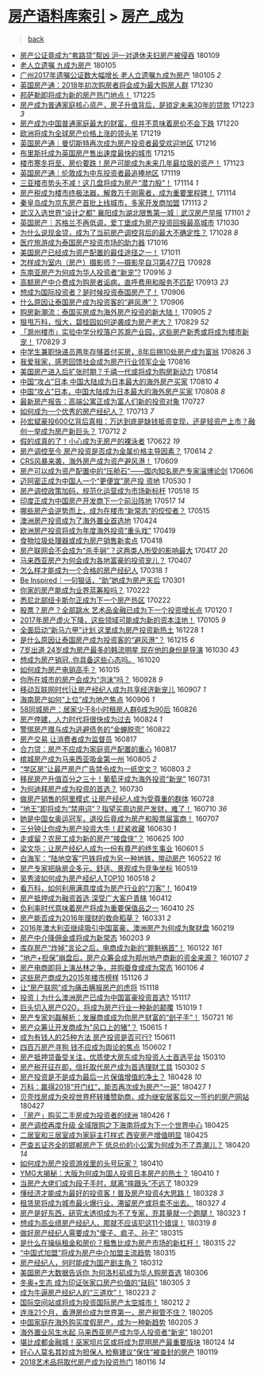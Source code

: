 [房产语料库索引](../../README.md)  > [房产_成为](房产_成为.md)
====
> [back](../README.md)

- [房产公证竟成为“套路贷”帮凶 沪一对退休夫妇房产被侵吞](http://jkwz.applinzi.com/ittc/7056597134361494538.html#%E6%88%BF%E4%BA%A7%E5%85%AC%E8%AF%81%E7%AB%9F%E6%88%90%E4%B8%BA%E2%80%9C%E5%A5%97%E8%B7%AF%E8%B4%B7%E2%80%9D%E5%B8%AE%E5%87%B6+%E6%B2%AA%E4%B8%80%E5%AF%B9%E9%80%80%E4%BC%91%E5%A4%AB%E5%A6%87%E6%88%BF%E4%BA%A7%E8%A2%AB%E4%BE%B5%E5%90%9E) 180109  
- [老人立遗嘱 九成为房产](http://jkwz.applinzi.com/ittc/7055146934577136650.html#%E8%80%81%E4%BA%BA%E7%AB%8B%E9%81%97%E5%98%B1+%E4%B9%9D%E6%88%90%E4%B8%BA%E6%88%BF%E4%BA%A7) 180105  
- [广州2017年遗嘱公证数大幅增长 老人立遗嘱九成为房产](http://jkwz.applinzi.com/ittc/7054982361979028490.html#%E5%B9%BF%E5%B7%9E2017%E5%B9%B4%E9%81%97%E5%98%B1%E5%85%AC%E8%AF%81%E6%95%B0%E5%A4%A7%E5%B9%85%E5%A2%9E%E9%95%BF+%E8%80%81%E4%BA%BA%E7%AB%8B%E9%81%97%E5%98%B1%E4%B9%9D%E6%88%90%E4%B8%BA%E6%88%BF%E4%BA%A7) 180105 *2* 
- [英国房产通：2018年初次购房者将会成为最大购房人群](http://jkwz.applinzi.com/ittc/7052915213311935504.html#%E8%8B%B1%E5%9B%BD%E6%88%BF%E4%BA%A7%E9%80%9A%EF%BC%9A2018%E5%B9%B4%E5%88%9D%E6%AC%A1%E8%B4%AD%E6%88%BF%E8%80%85%E5%B0%86%E4%BC%9A%E6%88%90%E4%B8%BA%E6%9C%80%E5%A4%A7%E8%B4%AD%E6%88%BF%E4%BA%BA%E7%BE%A4) 171230  
- [邦萨勒即将成为新的房产热门地点！](http://jkwz.applinzi.com/ittc/7050960914390451216.html#%E9%82%A6%E8%90%A8%E5%8B%92%E5%8D%B3%E5%B0%86%E6%88%90%E4%B8%BA%E6%96%B0%E7%9A%84%E6%88%BF%E4%BA%A7%E7%83%AD%E9%97%A8%E5%9C%B0%E7%82%B9%EF%BC%81) 171225  
- [房产成为普通家庭核心资产，房子升值背后，是锁定未来30年的贷款](http://jkwz.applinzi.com/ittc/7050239106863334416.html#%E6%88%BF%E4%BA%A7%E6%88%90%E4%B8%BA%E6%99%AE%E9%80%9A%E5%AE%B6%E5%BA%AD%E6%A0%B8%E5%BF%83%E8%B5%84%E4%BA%A7%EF%BC%8C%E6%88%BF%E5%AD%90%E5%8D%87%E5%80%BC%E8%83%8C%E5%90%8E%EF%BC%8C%E6%98%AF%E9%94%81%E5%AE%9A%E6%9C%AA%E6%9D%A530%E5%B9%B4%E7%9A%84%E8%B4%B7%E6%AC%BE) 171223 *3* 
- [房产成为中国普通家庭最大的财富，但并不意味着房价不会下跌](http://jkwz.applinzi.com/ittc/7049104278247965712.html#%E6%88%BF%E4%BA%A7%E6%88%90%E4%B8%BA%E4%B8%AD%E5%9B%BD%E6%99%AE%E9%80%9A%E5%AE%B6%E5%BA%AD%E6%9C%80%E5%A4%A7%E7%9A%84%E8%B4%A2%E5%AF%8C%EF%BC%8C%E4%BD%86%E5%B9%B6%E4%B8%8D%E6%84%8F%E5%91%B3%E7%9D%80%E6%88%BF%E4%BB%B7%E4%B8%8D%E4%BC%9A%E4%B8%8B%E8%B7%8C) 171220  
- [欧洲将成为全球房产价格上涨的领头羊](http://jkwz.applinzi.com/ittc/7048878936585405456.html#%E6%AC%A7%E6%B4%B2%E5%B0%86%E6%88%90%E4%B8%BA%E5%85%A8%E7%90%83%E6%88%BF%E4%BA%A7%E4%BB%B7%E6%A0%BC%E4%B8%8A%E6%B6%A8%E7%9A%84%E9%A2%86%E5%A4%B4%E7%BE%8A) 171219  
- [英国房产通｜曼切斯特再次成为房产投资者最受欢迎地区](http://jkwz.applinzi.com/ittc/7047773762739504144.html#%E8%8B%B1%E5%9B%BD%E6%88%BF%E4%BA%A7%E9%80%9A%EF%BD%9C%E6%9B%BC%E5%88%87%E6%96%AF%E7%89%B9%E5%86%8D%E6%AC%A1%E6%88%90%E4%B8%BA%E6%88%BF%E4%BA%A7%E6%8A%95%E8%B5%84%E8%80%85%E6%9C%80%E5%8F%97%E6%AC%A2%E8%BF%8E%E5%9C%B0%E5%8C%BA) 171216  
- [布里斯托成为英国房产售出速度最快的城市](http://jkwz.applinzi.com/ittc/7047304010116105232.html#%E5%B8%83%E9%87%8C%E6%96%AF%E6%89%98%E6%88%90%E4%B8%BA%E8%8B%B1%E5%9B%BD%E6%88%BF%E4%BA%A7%E5%94%AE%E5%87%BA%E9%80%9F%E5%BA%A6%E6%9C%80%E5%BF%AB%E7%9A%84%E5%9F%8E%E5%B8%82) 171215  
- [楼市寒冬将至，房价要跌！房产可能成为未来几年最垃圾的资产！](http://jkwz.applinzi.com/ittc/7039084438221227024.html#%E6%A5%BC%E5%B8%82%E5%AF%92%E5%86%AC%E5%B0%86%E8%87%B3%EF%BC%8C%E6%88%BF%E4%BB%B7%E8%A6%81%E8%B7%8C%EF%BC%81%E6%88%BF%E4%BA%A7%E5%8F%AF%E8%83%BD%E6%88%90%E4%B8%BA%E6%9C%AA%E6%9D%A5%E5%87%A0%E5%B9%B4%E6%9C%80%E5%9E%83%E5%9C%BE%E7%9A%84%E8%B5%84%E4%BA%A7%EF%BC%81) 171123  
- [英国房产通｜伦敦成为中东投资者最追捧地区](http://jkwz.applinzi.com/ittc/7037613464984503313.html#%E8%8B%B1%E5%9B%BD%E6%88%BF%E4%BA%A7%E9%80%9A%EF%BD%9C%E4%BC%A6%E6%95%A6%E6%88%90%E4%B8%BA%E4%B8%AD%E4%B8%9C%E6%8A%95%E8%B5%84%E8%80%85%E6%9C%80%E8%BF%BD%E6%8D%A7%E5%9C%B0%E5%8C%BA) 171119  
- [三亚楼市势头不减！这几盘将成为房产“潜力股”！](http://jkwz.applinzi.com/ittc/7035760484811277328.html#%E4%B8%89%E4%BA%9A%E6%A5%BC%E5%B8%82%E5%8A%BF%E5%A4%B4%E4%B8%8D%E5%87%8F%EF%BC%81%E8%BF%99%E5%87%A0%E7%9B%98%E5%B0%86%E6%88%90%E4%B8%BA%E6%88%BF%E4%BA%A7%E2%80%9C%E6%BD%9C%E5%8A%9B%E8%82%A1%E2%80%9D%EF%BC%81) 171114 *1* 
- [房产税成为楼市终极法器，解救万千刚需者，成为重要里程碑！](http://jkwz.applinzi.com/ittc/7035753680601613328.html#%E6%88%BF%E4%BA%A7%E7%A8%8E%E6%88%90%E4%B8%BA%E6%A5%BC%E5%B8%82%E7%BB%88%E6%9E%81%E6%B3%95%E5%99%A8%EF%BC%8C%E8%A7%A3%E6%95%91%E4%B8%87%E5%8D%83%E5%88%9A%E9%9C%80%E8%80%85%EF%BC%8C%E6%88%90%E4%B8%BA%E9%87%8D%E8%A6%81%E9%87%8C%E7%A8%8B%E7%A2%91%EF%BC%81) 171114  
- [秦皇岛成为京东房产首批上线城市，多家开发商加盟](http://jkwz.applinzi.com/ittc/7035433666455536656.html#%E7%A7%A6%E7%9A%87%E5%B2%9B%E6%88%90%E4%B8%BA%E4%BA%AC%E4%B8%9C%E6%88%BF%E4%BA%A7%E9%A6%96%E6%89%B9%E4%B8%8A%E7%BA%BF%E5%9F%8E%E5%B8%82%EF%BC%8C%E5%A4%9A%E5%AE%B6%E5%BC%80%E5%8F%91%E5%95%86%E5%8A%A0%E7%9B%9F) 171113 *2* 
- [武汉入选世界“设计之都” 襄阳成为湖北限售第一城｜武汉房产早报](http://jkwz.applinzi.com/ittc/7030898207704482832.html#%E6%AD%A6%E6%B1%89%E5%85%A5%E9%80%89%E4%B8%96%E7%95%8C%E2%80%9C%E8%AE%BE%E8%AE%A1%E4%B9%8B%E9%83%BD%E2%80%9D+%E8%A5%84%E9%98%B3%E6%88%90%E4%B8%BA%E6%B9%96%E5%8C%97%E9%99%90%E5%94%AE%E7%AC%AC%E4%B8%80%E5%9F%8E%EF%BD%9C%E6%AD%A6%E6%B1%89%E6%88%BF%E4%BA%A7%E6%97%A9%E6%8A%A5) 171101 *2* 
- [英国房产｜苏格兰不再低调，爱丁堡成为房产投资回报最高城市](http://jkwz.applinzi.com/ittc/7030254739214828561.html#%E8%8B%B1%E5%9B%BD%E6%88%BF%E4%BA%A7%EF%BD%9C%E8%8B%8F%E6%A0%BC%E5%85%B0%E4%B8%8D%E5%86%8D%E4%BD%8E%E8%B0%83%EF%BC%8C%E7%88%B1%E4%B8%81%E5%A0%A1%E6%88%90%E4%B8%BA%E6%88%BF%E4%BA%A7%E6%8A%95%E8%B5%84%E5%9B%9E%E6%8A%A5%E6%9C%80%E9%AB%98%E5%9F%8E%E5%B8%82) 171030  
- [为什么说现金贷，成为了当前房产调控背后的最大不确定性？](http://jkwz.applinzi.com/ittc/7029415941283251217.html#%E4%B8%BA%E4%BB%80%E4%B9%88%E8%AF%B4%E7%8E%B0%E9%87%91%E8%B4%B7%EF%BC%8C%E6%88%90%E4%B8%BA%E4%BA%86%E5%BD%93%E5%89%8D%E6%88%BF%E4%BA%A7%E8%B0%83%E6%8E%A7%E8%83%8C%E5%90%8E%E7%9A%84%E6%9C%80%E5%A4%A7%E4%B8%8D%E7%A1%AE%E5%AE%9A%E6%80%A7%EF%BC%9F) 171028 *8* 
- [医疗旅游成为泰国房产投资市场的助力器](http://jkwz.applinzi.com/ittc/7025002036477821969.html#%E5%8C%BB%E7%96%97%E6%97%85%E6%B8%B8%E6%88%90%E4%B8%BA%E6%B3%B0%E5%9B%BD%E6%88%BF%E4%BA%A7%E6%8A%95%E8%B5%84%E5%B8%82%E5%9C%BA%E7%9A%84%E5%8A%A9%E5%8A%9B%E5%99%A8) 171016  
- [美国房产已经成为资产配置的最佳途径之一！](http://jkwz.applinzi.com/ittc/7023230290988909584.html#%E7%BE%8E%E5%9B%BD%E6%88%BF%E4%BA%A7%E5%B7%B2%E7%BB%8F%E6%88%90%E4%B8%BA%E8%B5%84%E4%BA%A7%E9%85%8D%E7%BD%AE%E7%9A%84%E6%9C%80%E4%BD%B3%E9%80%94%E5%BE%84%E4%B9%8B%E4%B8%80%EF%BC%81) 171011  
- [怎样成为室内（房产）摄影师？—摄影早自习第477日](http://jkwz.applinzi.com/ittc/7018361587608585232.html#%E6%80%8E%E6%A0%B7%E6%88%90%E4%B8%BA%E5%AE%A4%E5%86%85%EF%BC%88%E6%88%BF%E4%BA%A7%EF%BC%89%E6%91%84%E5%BD%B1%E5%B8%88%EF%BC%9F%E2%80%94%E6%91%84%E5%BD%B1%E6%97%A9%E8%87%AA%E4%B9%A0%E7%AC%AC477%E6%97%A5) 170928  
- [东南亚房产为何成为华人投资者“新宠”?](http://jkwz.applinzi.com/ittc/7013881096817869841.html#%E4%B8%9C%E5%8D%97%E4%BA%9A%E6%88%BF%E4%BA%A7%E4%B8%BA%E4%BD%95%E6%88%90%E4%B8%BA%E5%8D%8E%E4%BA%BA%E6%8A%95%E8%B5%84%E8%80%85%E2%80%9C%E6%96%B0%E5%AE%A0%E2%80%9D%3F) 170916 *3* 
- [高额房产中介费成为购房者诟病，直呼费用和服务不匹配](http://jkwz.applinzi.com/ittc/7012799490728395792.html#%E9%AB%98%E9%A2%9D%E6%88%BF%E4%BA%A7%E4%B8%AD%E4%BB%8B%E8%B4%B9%E6%88%90%E4%B8%BA%E8%B4%AD%E6%88%BF%E8%80%85%E8%AF%9F%E7%97%85%EF%BC%8C%E7%9B%B4%E5%91%BC%E8%B4%B9%E7%94%A8%E5%92%8C%E6%9C%8D%E5%8A%A1%E4%B8%8D%E5%8C%B9%E9%85%8D) 170913 *23* 
- [想成为国际投资者？是时候投资泰国房产了！](http://jkwz.applinzi.com/ittc/7010158350925562897.html#%E6%83%B3%E6%88%90%E4%B8%BA%E5%9B%BD%E9%99%85%E6%8A%95%E8%B5%84%E8%80%85%EF%BC%9F%E6%98%AF%E6%97%B6%E5%80%99%E6%8A%95%E8%B5%84%E6%B3%B0%E5%9B%BD%E6%88%BF%E4%BA%A7%E4%BA%86%EF%BC%81) 170906  
- [什么原因让泰国房产成为投资客的“避风港”？](http://jkwz.applinzi.com/ittc/7010142984593736721.html#%E4%BB%80%E4%B9%88%E5%8E%9F%E5%9B%A0%E8%AE%A9%E6%B3%B0%E5%9B%BD%E6%88%BF%E4%BA%A7%E6%88%90%E4%B8%BA%E6%8A%95%E8%B5%84%E5%AE%A2%E7%9A%84%E2%80%9C%E9%81%BF%E9%A3%8E%E6%B8%AF%E2%80%9D%EF%BC%9F) 170906  
- [购房新潮流：泰国买房成为海外房产投资的新大陆！](http://jkwz.applinzi.com/ittc/7009860938973578257.html#%E8%B4%AD%E6%88%BF%E6%96%B0%E6%BD%AE%E6%B5%81%EF%BC%9A%E6%B3%B0%E5%9B%BD%E4%B9%B0%E6%88%BF%E6%88%90%E4%B8%BA%E6%B5%B7%E5%A4%96%E6%88%BF%E4%BA%A7%E6%8A%95%E8%B5%84%E7%9A%84%E6%96%B0%E5%A4%A7%E9%99%86%EF%BC%81) 170905 *2* 
- [狠甩万科，恒大，碧桂园如何逆袭成为房产老大？](http://jkwz.applinzi.com/ittc/7007348659887539217.html#%E7%8B%A0%E7%94%A9%E4%B8%87%E7%A7%91%EF%BC%8C%E6%81%92%E5%A4%A7%EF%BC%8C%E7%A2%A7%E6%A1%82%E5%9B%AD%E5%A6%82%E4%BD%95%E9%80%86%E8%A2%AD%E6%88%90%E4%B8%BA%E6%88%BF%E4%BA%A7%E8%80%81%E5%A4%A7%EF%BC%9F) 170829 *52* 
- [「滁州楼市」实验中学分校落户苏滁产业园，这些房产新秀或将成为楼市新宠！](http://jkwz.applinzi.com/ittc/7007273937300620304.html#%E3%80%8C%E6%BB%81%E5%B7%9E%E6%A5%BC%E5%B8%82%E3%80%8D%E5%AE%9E%E9%AA%8C%E4%B8%AD%E5%AD%A6%E5%88%86%E6%A0%A1%E8%90%BD%E6%88%B7%E8%8B%8F%E6%BB%81%E4%BA%A7%E4%B8%9A%E5%9B%AD%EF%BC%8C%E8%BF%99%E4%BA%9B%E6%88%BF%E4%BA%A7%E6%96%B0%E7%A7%80%E6%88%96%E5%B0%86%E6%88%90%E4%B8%BA%E6%A5%BC%E5%B8%82%E6%96%B0%E5%AE%A0%EF%BC%81) 170829 *3* 
- [中学生兼职快递员两年存够首付买房，8年后拥10处房产成为富翁](http://jkwz.applinzi.com/ittc/7006127929883624465.html#%E4%B8%AD%E5%AD%A6%E7%94%9F%E5%85%BC%E8%81%8C%E5%BF%AB%E9%80%92%E5%91%98%E4%B8%A4%E5%B9%B4%E5%AD%98%E5%A4%9F%E9%A6%96%E4%BB%98%E4%B9%B0%E6%88%BF%EF%BC%8C8%E5%B9%B4%E5%90%8E%E6%8B%A510%E5%A4%84%E6%88%BF%E4%BA%A7%E6%88%90%E4%B8%BA%E5%AF%8C%E7%BF%81) 170826 *3* 
- [我爱我家，感恩回馈社会成为房产行业领军企业](http://jkwz.applinzi.com/ittc/7002354131833193489.html#%E6%88%91%E7%88%B1%E6%88%91%E5%AE%B6%EF%BC%8C%E6%84%9F%E6%81%A9%E5%9B%9E%E9%A6%88%E7%A4%BE%E4%BC%9A%E6%88%90%E4%B8%BA%E6%88%BF%E4%BA%A7%E8%A1%8C%E4%B8%9A%E9%A2%86%E5%86%9B%E4%BC%81%E4%B8%9A) 170816  
- [美国房产进入后扩张时期？千禧一代或将成为购房新动力](http://jkwz.applinzi.com/ittc/7001552609981498384.html#%E7%BE%8E%E5%9B%BD%E6%88%BF%E4%BA%A7%E8%BF%9B%E5%85%A5%E5%90%8E%E6%89%A9%E5%BC%A0%E6%97%B6%E6%9C%9F%EF%BC%9F%E5%8D%83%E7%A6%A7%E4%B8%80%E4%BB%A3%E6%88%96%E5%B0%86%E6%88%90%E4%B8%BA%E8%B4%AD%E6%88%BF%E6%96%B0%E5%8A%A8%E5%8A%9B) 170814  
- [中国“攻占”日本 中国大陆成为日本最大的海外房产买家](http://jkwz.applinzi.com/ittc/7000110912407864336.html#%E4%B8%AD%E5%9B%BD%E2%80%9C%E6%94%BB%E5%8D%A0%E2%80%9D%E6%97%A5%E6%9C%AC+%E4%B8%AD%E5%9B%BD%E5%A4%A7%E9%99%86%E6%88%90%E4%B8%BA%E6%97%A5%E6%9C%AC%E6%9C%80%E5%A4%A7%E7%9A%84%E6%B5%B7%E5%A4%96%E6%88%BF%E4%BA%A7%E4%B9%B0%E5%AE%B6) 170810 *4* 
- [中国“攻占”日本，中国大陆成为日本最大的海外房产买家](http://jkwz.applinzi.com/ittc/6999465235038340112.html#%E4%B8%AD%E5%9B%BD%E2%80%9C%E6%94%BB%E5%8D%A0%E2%80%9D%E6%97%A5%E6%9C%AC%EF%BC%8C%E4%B8%AD%E5%9B%BD%E5%A4%A7%E9%99%86%E6%88%90%E4%B8%BA%E6%97%A5%E6%9C%AC%E6%9C%80%E5%A4%A7%E7%9A%84%E6%B5%B7%E5%A4%96%E6%88%BF%E4%BA%A7%E4%B9%B0%E5%AE%B6) 170808 *8* 
- [最新房产报告：高端公寓正成为富人们新的投资对象](http://jkwz.applinzi.com/ittc/6994992813534872592.html#%E6%9C%80%E6%96%B0%E6%88%BF%E4%BA%A7%E6%8A%A5%E5%91%8A%EF%BC%9A%E9%AB%98%E7%AB%AF%E5%85%AC%E5%AF%93%E6%AD%A3%E6%88%90%E4%B8%BA%E5%AF%8C%E4%BA%BA%E4%BB%AC%E6%96%B0%E7%9A%84%E6%8A%95%E8%B5%84%E5%AF%B9%E8%B1%A1) 170727  
- [如何成为一个优秀的房产经纪人？](http://jkwz.applinzi.com/ittc/6989835265924138000.html#%E5%A6%82%E4%BD%95%E6%88%90%E4%B8%BA%E4%B8%80%E4%B8%AA%E4%BC%98%E7%A7%80%E7%9A%84%E6%88%BF%E4%BA%A7%E7%BB%8F%E7%BA%AA%E4%BA%BA%EF%BC%9F) 170713 *7* 
- [孙宏斌豪投600亿背后真相：万达到底是缺钱抵资变现，还是轻资产上市？融创一举成为房产新巨头？](http://jkwz.applinzi.com/ittc/6989364342989259792.html#%E5%AD%99%E5%AE%8F%E6%96%8C%E8%B1%AA%E6%8A%95600%E4%BA%BF%E8%83%8C%E5%90%8E%E7%9C%9F%E7%9B%B8%EF%BC%9A%E4%B8%87%E8%BE%BE%E5%88%B0%E5%BA%95%E6%98%AF%E7%BC%BA%E9%92%B1%E6%8A%B5%E8%B5%84%E5%8F%98%E7%8E%B0%EF%BC%8C%E8%BF%98%E6%98%AF%E8%BD%BB%E8%B5%84%E4%BA%A7%E4%B8%8A%E5%B8%82%EF%BC%9F%E8%9E%8D%E5%88%9B%E4%B8%80%E4%B8%BE%E6%88%90%E4%B8%BA%E6%88%BF%E4%BA%A7%E6%96%B0%E5%B7%A8%E5%A4%B4%EF%BC%9F) 170712 *2* 
- [假的成真的了！小心成为无房产的裸泳者](http://jkwz.applinzi.com/ittc/6981936541503849477.html#%E5%81%87%E7%9A%84%E6%88%90%E7%9C%9F%E7%9A%84%E4%BA%86%EF%BC%81%E5%B0%8F%E5%BF%83%E6%88%90%E4%B8%BA%E6%97%A0%E6%88%BF%E4%BA%A7%E7%9A%84%E8%A3%B8%E6%B3%B3%E8%80%85) 170622 *19* 
- [房产调控至今 房产投资是否成为金属价格主导因素？](http://jkwz.applinzi.com/ittc/6979033533245817861.html#%E6%88%BF%E4%BA%A7%E8%B0%83%E6%8E%A7%E8%87%B3%E4%BB%8A+%E6%88%BF%E4%BA%A7%E6%8A%95%E8%B5%84%E6%98%AF%E5%90%A6%E6%88%90%E4%B8%BA%E9%87%91%E5%B1%9E%E4%BB%B7%E6%A0%BC%E4%B8%BB%E5%AF%BC%E5%9B%A0%E7%B4%A0%EF%BC%9F) 170614 *2* 
- [CRS风暴来袭，海外房产成为资产避风港！](http://jkwz.applinzi.com/ittc/6977104004948427780.html#CRS%E9%A3%8E%E6%9A%B4%E6%9D%A5%E8%A2%AD%EF%BC%8C%E6%B5%B7%E5%A4%96%E6%88%BF%E4%BA%A7%E6%88%90%E4%B8%BA%E8%B5%84%E4%BA%A7%E9%81%BF%E9%A3%8E%E6%B8%AF%EF%BC%81) 170609  
- [房产可以成为资产配置中的“压舱石”——国内知名房产专家淄博论剑](http://jkwz.applinzi.com/ittc/6976074173532079109.html#%E6%88%BF%E4%BA%A7%E5%8F%AF%E4%BB%A5%E6%88%90%E4%B8%BA%E8%B5%84%E4%BA%A7%E9%85%8D%E7%BD%AE%E4%B8%AD%E7%9A%84%E2%80%9C%E5%8E%8B%E8%88%B1%E7%9F%B3%E2%80%9D%E2%80%94%E2%80%94%E5%9B%BD%E5%86%85%E7%9F%A5%E5%90%8D%E6%88%BF%E4%BA%A7%E4%B8%93%E5%AE%B6%E6%B7%84%E5%8D%9A%E8%AE%BA%E5%89%91) 170606  
- [迈阿密正成为中国人一个“更便宜”房产投 资地](http://jkwz.applinzi.com/ittc/6973368626907186180.html#%E8%BF%88%E9%98%BF%E5%AF%86%E6%AD%A3%E6%88%90%E4%B8%BA%E4%B8%AD%E5%9B%BD%E4%BA%BA%E4%B8%80%E4%B8%AA%E2%80%9C%E6%9B%B4%E4%BE%BF%E5%AE%9C%E2%80%9D%E6%88%BF%E4%BA%A7%E6%8A%95+%E8%B5%84%E5%9C%B0) 170530 *1* 
- [房产调控政策加码，规范化运营成为市场新标杆](http://jkwz.applinzi.com/ittc/6969025750182134789.html#%E6%88%BF%E4%BA%A7%E8%B0%83%E6%8E%A7%E6%94%BF%E7%AD%96%E5%8A%A0%E7%A0%81%EF%BC%8C%E8%A7%84%E8%8C%83%E5%8C%96%E8%BF%90%E8%90%A5%E6%88%90%E4%B8%BA%E5%B8%82%E5%9C%BA%E6%96%B0%E6%A0%87%E6%9D%86) 170518 *15* 
- [印度正成为中国房产开发商下一个前沿阵地](http://jkwz.applinzi.com/ittc/6968560130604925957.html#%E5%8D%B0%E5%BA%A6%E6%AD%A3%E6%88%90%E4%B8%BA%E4%B8%AD%E5%9B%BD%E6%88%BF%E4%BA%A7%E5%BC%80%E5%8F%91%E5%95%86%E4%B8%8B%E4%B8%80%E4%B8%AA%E5%89%8D%E6%B2%BF%E9%98%B5%E5%9C%B0) 170517 *14* 
- [哪些房产会逆势而上，成为在楼市“新常态”的佼佼者？](http://jkwz.applinzi.com/ittc/6967623574297773060.html#%E5%93%AA%E4%BA%9B%E6%88%BF%E4%BA%A7%E4%BC%9A%E9%80%86%E5%8A%BF%E8%80%8C%E4%B8%8A%EF%BC%8C%E6%88%90%E4%B8%BA%E5%9C%A8%E6%A5%BC%E5%B8%82%E2%80%9C%E6%96%B0%E5%B8%B8%E6%80%81%E2%80%9D%E7%9A%84%E4%BD%BC%E4%BD%BC%E8%80%85%EF%BC%9F) 170515  
- [澳洲房产投资成为了海外置业首选地](http://jkwz.applinzi.com/ittc/6960110137162335236.html#%E6%BE%B3%E6%B4%B2%E6%88%BF%E4%BA%A7%E6%8A%95%E8%B5%84%E6%88%90%E4%B8%BA%E4%BA%86%E6%B5%B7%E5%A4%96%E7%BD%AE%E4%B8%9A%E9%A6%96%E9%80%89%E5%9C%B0) 170424  
- [欧洲房产投资将成为年度海外投资“重头戏”](http://jkwz.applinzi.com/ittc/6958294446385923077.html#%E6%AC%A7%E6%B4%B2%E6%88%BF%E4%BA%A7%E6%8A%95%E8%B5%84%E5%B0%86%E6%88%90%E4%B8%BA%E5%B9%B4%E5%BA%A6%E6%B5%B7%E5%A4%96%E6%8A%95%E8%B5%84%E2%80%9C%E9%87%8D%E5%A4%B4%E6%88%8F%E2%80%9D) 170419  
- [食物垃圾处理器或成为房产销售新卖点](http://jkwz.applinzi.com/ittc/6957870217983165445.html#%E9%A3%9F%E7%89%A9%E5%9E%83%E5%9C%BE%E5%A4%84%E7%90%86%E5%99%A8%E6%88%96%E6%88%90%E4%B8%BA%E6%88%BF%E4%BA%A7%E9%94%80%E5%94%AE%E6%96%B0%E5%8D%96%E7%82%B9) 170418  
- [房产联网会不会成为“杀手锏”？这两类人所受的影响最大](http://jkwz.applinzi.com/ittc/6957445896651408388.html#%E6%88%BF%E4%BA%A7%E8%81%94%E7%BD%91%E4%BC%9A%E4%B8%8D%E4%BC%9A%E6%88%90%E4%B8%BA%E2%80%9C%E6%9D%80%E6%89%8B%E9%94%8F%E2%80%9D%EF%BC%9F%E8%BF%99%E4%B8%A4%E7%B1%BB%E4%BA%BA%E6%89%80%E5%8F%97%E7%9A%84%E5%BD%B1%E5%93%8D%E6%9C%80%E5%A4%A7) 170417 *20* 
- [马来西亚房产为何会成为各地富豪的投资宠儿？](http://jkwz.applinzi.com/ittc/6953720601419187204.html#%E9%A9%AC%E6%9D%A5%E8%A5%BF%E4%BA%9A%E6%88%BF%E4%BA%A7%E4%B8%BA%E4%BD%95%E4%BC%9A%E6%88%90%E4%B8%BA%E5%90%84%E5%9C%B0%E5%AF%8C%E8%B1%AA%E7%9A%84%E6%8A%95%E8%B5%84%E5%AE%A0%E5%84%BF%EF%BC%9F) 170407  
- [怎么样才能成为一个合格的房产经纪人](http://jkwz.applinzi.com/ittc/6946499541057668101.html#%E6%80%8E%E4%B9%88%E6%A0%B7%E6%89%8D%E8%83%BD%E6%88%90%E4%B8%BA%E4%B8%80%E4%B8%AA%E5%90%88%E6%A0%BC%E7%9A%84%E6%88%BF%E4%BA%A7%E7%BB%8F%E7%BA%AA%E4%BA%BA) 170318 *1* 
- [Be Inspired｜一句狠话，“助”她成为房产天后](http://jkwz.applinzi.com/ittc/6939991098318652420.html#Be+Inspired%EF%BD%9C%E4%B8%80%E5%8F%A5%E7%8B%A0%E8%AF%9D%EF%BC%8C%E2%80%9C%E5%8A%A9%E2%80%9D%E5%A5%B9%E6%88%90%E4%B8%BA%E6%88%BF%E4%BA%A7%E5%A4%A9%E5%90%8E) 170301  
- [你家的房产能成为业界蓝筹股吗？](http://jkwz.applinzi.com/ittc/6937464753755784196.html#%E4%BD%A0%E5%AE%B6%E7%9A%84%E6%88%BF%E4%BA%A7%E8%83%BD%E6%88%90%E4%B8%BA%E4%B8%9A%E7%95%8C%E8%93%9D%E7%AD%B9%E8%82%A1%E5%90%97%EF%BC%9F) 170222  
- [悉尼北部纽卡斯尔正成为下一个房产热区](http://jkwz.applinzi.com/ittc/6937402741214413829.html#%E6%82%89%E5%B0%BC%E5%8C%97%E9%83%A8%E7%BA%BD%E5%8D%A1%E6%96%AF%E5%B0%94%E6%AD%A3%E6%88%90%E4%B8%BA%E4%B8%8B%E4%B8%80%E4%B8%AA%E6%88%BF%E4%BA%A7%E7%83%AD%E5%8C%BA) 170222  
- [股票？房产？全部跳水 艺术品金融已成为下一个投资增长点](http://jkwz.applinzi.com/ittc/6925130612674659332.html#%E8%82%A1%E7%A5%A8%EF%BC%9F%E6%88%BF%E4%BA%A7%EF%BC%9F%E5%85%A8%E9%83%A8%E8%B7%B3%E6%B0%B4+%E8%89%BA%E6%9C%AF%E5%93%81%E9%87%91%E8%9E%8D%E5%B7%B2%E6%88%90%E4%B8%BA%E4%B8%8B%E4%B8%80%E4%B8%AA%E6%8A%95%E8%B5%84%E5%A2%9E%E9%95%BF%E7%82%B9) 170120 *1* 
- [2017年房产虚火下降，这些领域可能成为新的资本洼地！](http://jkwz.applinzi.com/ittc/6919792815285732357.html#2017%E5%B9%B4%E6%88%BF%E4%BA%A7%E8%99%9A%E7%81%AB%E4%B8%8B%E9%99%8D%EF%BC%8C%E8%BF%99%E4%BA%9B%E9%A2%86%E5%9F%9F%E5%8F%AF%E8%83%BD%E6%88%90%E4%B8%BA%E6%96%B0%E7%9A%84%E8%B5%84%E6%9C%AC%E6%B4%BC%E5%9C%B0%EF%BC%81) 170105 *9* 
- [全面启动“新马六甲”计划 这里成为房产投资新热土](http://jkwz.applinzi.com/ittc/6916829977432818692.html#%E5%85%A8%E9%9D%A2%E5%90%AF%E5%8A%A8%E2%80%9C%E6%96%B0%E9%A9%AC%E5%85%AD%E7%94%B2%E2%80%9D%E8%AE%A1%E5%88%92+%E8%BF%99%E9%87%8C%E6%88%90%E4%B8%BA%E6%88%BF%E4%BA%A7%E6%8A%95%E8%B5%84%E6%96%B0%E7%83%AD%E5%9C%9F) 161228 *1* 
- [是什么原因让泰国房产成为投资客的“避风港”？](http://jkwz.applinzi.com/ittc/6911783054766244869.html#%E6%98%AF%E4%BB%80%E4%B9%88%E5%8E%9F%E5%9B%A0%E8%AE%A9%E6%B3%B0%E5%9B%BD%E6%88%BF%E4%BA%A7%E6%88%90%E4%B8%BA%E6%8A%95%E8%B5%84%E5%AE%A2%E7%9A%84%E2%80%9C%E9%81%BF%E9%A3%8E%E6%B8%AF%E2%80%9D%EF%BC%9F) 161215 *6* 
- [7岁出道 24岁成为房产最多的韩流明星 现在他的身份是导演](http://jkwz.applinzi.com/ittc/6894880757696168964.html#7%E5%B2%81%E5%87%BA%E9%81%93+24%E5%B2%81%E6%88%90%E4%B8%BA%E6%88%BF%E4%BA%A7%E6%9C%80%E5%A4%9A%E7%9A%84%E9%9F%A9%E6%B5%81%E6%98%8E%E6%98%9F+%E7%8E%B0%E5%9C%A8%E4%BB%96%E7%9A%84%E8%BA%AB%E4%BB%BD%E6%98%AF%E5%AF%BC%E6%BC%94) 161030 *43* 
- [想成为房产销冠..你具备这些心态吗。](http://jkwz.applinzi.com/ittc/6890983166478648324.html#%E6%83%B3%E6%88%90%E4%B8%BA%E6%88%BF%E4%BA%A7%E9%94%80%E5%86%A0..%E4%BD%A0%E5%85%B7%E5%A4%87%E8%BF%99%E4%BA%9B%E5%BF%83%E6%80%81%E5%90%97%E3%80%82) 161020  
- [如何成为房产电销高手？](http://jkwz.applinzi.com/ittc/6889013001394324484.html#%E5%A6%82%E4%BD%95%E6%88%90%E4%B8%BA%E6%88%BF%E4%BA%A7%E7%94%B5%E9%94%80%E9%AB%98%E6%89%8B%EF%BC%9F) 161015  
- [你所在城市的房产会成为“泡沫”吗？](http://jkwz.applinzi.com/ittc/6883013216883442692.html#%E4%BD%A0%E6%89%80%E5%9C%A8%E5%9F%8E%E5%B8%82%E7%9A%84%E6%88%BF%E4%BA%A7%E4%BC%9A%E6%88%90%E4%B8%BA%E2%80%9C%E6%B3%A1%E6%B2%AB%E2%80%9D%E5%90%97%EF%BC%9F) 160928 *9* 
- [移动互联网时代|让房产经纪人成为共享经济新宠儿](http://jkwz.applinzi.com/ittc/6875083702048130052.html#%E7%A7%BB%E5%8A%A8%E4%BA%92%E8%81%94%E7%BD%91%E6%97%B6%E4%BB%A3%7C%E8%AE%A9%E6%88%BF%E4%BA%A7%E7%BB%8F%E7%BA%AA%E4%BA%BA%E6%88%90%E4%B8%BA%E5%85%B1%E4%BA%AB%E7%BB%8F%E6%B5%8E%E6%96%B0%E5%AE%A0%E5%84%BF) 160907 *1* 
- [海南房产如何“上位”成为地产焦点](http://jkwz.applinzi.com/ittc/6874696546989376516.html#%E6%B5%B7%E5%8D%97%E6%88%BF%E4%BA%A7%E5%A6%82%E4%BD%95%E2%80%9C%E4%B8%8A%E4%BD%8D%E2%80%9D%E6%88%90%E4%B8%BA%E5%9C%B0%E4%BA%A7%E7%84%A6%E7%82%B9) 160906 *1* 
- [58同城房产：居家少于8小时租房人群6成为90后](http://jkwz.applinzi.com/ittc/6870696208552690692.html#58%E5%90%8C%E5%9F%8E%E6%88%BF%E4%BA%A7%EF%BC%9A%E5%B1%85%E5%AE%B6%E5%B0%91%E4%BA%8E8%E5%B0%8F%E6%97%B6%E7%A7%9F%E6%88%BF%E4%BA%BA%E7%BE%A46%E6%88%90%E4%B8%BA90%E5%90%8E) 160826  
- [房产停建，人力时代将很快成为过去](http://jkwz.applinzi.com/ittc/6869701712817947652.html#%E6%88%BF%E4%BA%A7%E5%81%9C%E5%BB%BA%EF%BC%8C%E4%BA%BA%E5%8A%9B%E6%97%B6%E4%BB%A3%E5%B0%86%E5%BE%88%E5%BF%AB%E6%88%90%E4%B8%BA%E8%BF%87%E5%8E%BB) 160824 *1* 
- [警惕房产赠与成为逃避债务的“金蝉脱壳”](http://jkwz.applinzi.com/ittc/6869103828305183749.html#%E8%AD%A6%E6%83%95%E6%88%BF%E4%BA%A7%E8%B5%A0%E4%B8%8E%E6%88%90%E4%B8%BA%E9%80%83%E9%81%BF%E5%80%BA%E5%8A%A1%E7%9A%84%E2%80%9C%E9%87%91%E8%9D%89%E8%84%B1%E5%A3%B3%E2%80%9D) 160822  
- [房产交易 让消费者成为监督员](http://jkwz.applinzi.com/ittc/6867362117312840709.html#%E6%88%BF%E4%BA%A7%E4%BA%A4%E6%98%93+%E8%AE%A9%E6%B6%88%E8%B4%B9%E8%80%85%E6%88%90%E4%B8%BA%E7%9B%91%E7%9D%A3%E5%91%98) 160817  
- [合力贷：房产不应成为家庭资产配置的重心](http://jkwz.applinzi.com/ittc/6867246643828753413.html#%E5%90%88%E5%8A%9B%E8%B4%B7%EF%BC%9A%E6%88%BF%E4%BA%A7%E4%B8%8D%E5%BA%94%E6%88%90%E4%B8%BA%E5%AE%B6%E5%BA%AD%E8%B5%84%E4%BA%A7%E9%85%8D%E7%BD%AE%E7%9A%84%E9%87%8D%E5%BF%83) 160817  
- [槟城房产成为马来西亚吸金第一州](http://jkwz.applinzi.com/ittc/6862906327491412996.html#%E6%A7%9F%E5%9F%8E%E6%88%BF%E4%BA%A7%E6%88%90%E4%B8%BA%E9%A9%AC%E6%9D%A5%E8%A5%BF%E4%BA%9A%E5%90%B8%E9%87%91%E7%AC%AC%E4%B8%80%E5%B7%9E) 160805 *2* 
- [“学区房”让最严房产广告禁令成为一纸空文？](http://jkwz.applinzi.com/ittc/6862178264839357445.html#%E2%80%9C%E5%AD%A6%E5%8C%BA%E6%88%BF%E2%80%9D%E8%AE%A9%E6%9C%80%E4%B8%A5%E6%88%BF%E4%BA%A7%E5%B9%BF%E5%91%8A%E7%A6%81%E4%BB%A4%E6%88%90%E4%B8%BA%E4%B8%80%E7%BA%B8%E7%A9%BA%E6%96%87%EF%BC%9F) 160803 *2* 
- [移民房产升值百分之三十！葡萄牙成为海外投资“新宠”](http://jkwz.applinzi.com/ittc/6861164095931417604.html#%E7%A7%BB%E6%B0%91%E6%88%BF%E4%BA%A7%E5%8D%87%E5%80%BC%E7%99%BE%E5%88%86%E4%B9%8B%E4%B8%89%E5%8D%81%EF%BC%81%E8%91%A1%E8%90%84%E7%89%99%E6%88%90%E4%B8%BA%E6%B5%B7%E5%A4%96%E6%8A%95%E8%B5%84%E2%80%9C%E6%96%B0%E5%AE%A0%E2%80%9D) 160731  
- [为何迪拜房产成为投资的首选？](http://jkwz.applinzi.com/ittc/6860282042872497156.html#%E4%B8%BA%E4%BD%95%E8%BF%AA%E6%8B%9C%E6%88%BF%E4%BA%A7%E6%88%90%E4%B8%BA%E6%8A%95%E8%B5%84%E7%9A%84%E9%A6%96%E9%80%89%EF%BC%9F) 160730  
- [做房产销售的阿里模式 让房产经纪人成为受尊重的群体](http://jkwz.applinzi.com/ittc/6859797199952806917.html#%E5%81%9A%E6%88%BF%E4%BA%A7%E9%94%80%E5%94%AE%E7%9A%84%E9%98%BF%E9%87%8C%E6%A8%A1%E5%BC%8F+%E8%AE%A9%E6%88%BF%E4%BA%A7%E7%BB%8F%E7%BA%AA%E4%BA%BA%E6%88%90%E4%B8%BA%E5%8F%97%E5%B0%8A%E9%87%8D%E7%9A%84%E7%BE%A4%E4%BD%93) 160728  
- [“地王”即将成为“禁用词”？指望买周边房产发财，难了！](http://jkwz.applinzi.com/ittc/6853196930976580613.html#%E2%80%9C%E5%9C%B0%E7%8E%8B%E2%80%9D%E5%8D%B3%E5%B0%86%E6%88%90%E4%B8%BA%E2%80%9C%E7%A6%81%E7%94%A8%E8%AF%8D%E2%80%9D%EF%BC%9F%E6%8C%87%E6%9C%9B%E4%B9%B0%E5%91%A8%E8%BE%B9%E6%88%BF%E4%BA%A7%E5%8F%91%E8%B4%A2%EF%BC%8C%E9%9A%BE%E4%BA%86%EF%BC%81) 160710 *36* 
- [她是中国女奥运冠军，退役后竟成为房产和股票届富商！](http://jkwz.applinzi.com/ittc/6852038599264175108.html#%E5%A5%B9%E6%98%AF%E4%B8%AD%E5%9B%BD%E5%A5%B3%E5%A5%A5%E8%BF%90%E5%86%A0%E5%86%9B%EF%BC%8C%E9%80%80%E5%BD%B9%E5%90%8E%E7%AB%9F%E6%88%90%E4%B8%BA%E6%88%BF%E4%BA%A7%E5%92%8C%E8%82%A1%E7%A5%A8%E5%B1%8A%E5%AF%8C%E5%95%86%EF%BC%81) 160707  
- [三分钟让你成为房产投资大牛！赶紧收藏](http://jkwz.applinzi.com/ittc/6849425481140798469.html#%E4%B8%89%E5%88%86%E9%92%9F%E8%AE%A9%E4%BD%A0%E6%88%90%E4%B8%BA%E6%88%BF%E4%BA%A7%E6%8A%95%E8%B5%84%E5%A4%A7%E7%89%9B%EF%BC%81%E8%B5%B6%E7%B4%A7%E6%94%B6%E8%97%8F) 160630 *1* 
- [走或留？农民工成为新的房产“接盘侠”？](http://jkwz.applinzi.com/ittc/6847408512967377924.html#%E8%B5%B0%E6%88%96%E7%95%99%EF%BC%9F%E5%86%9C%E6%B0%91%E5%B7%A5%E6%88%90%E4%B8%BA%E6%96%B0%E7%9A%84%E6%88%BF%E4%BA%A7%E2%80%9C%E6%8E%A5%E7%9B%98%E4%BE%A0%E2%80%9D%EF%BC%9F) 160625 *100* 
- [梁文华：让房产经纪人成为一份有尊严的终生事业](http://jkwz.applinzi.com/ittc/6838731733956297733.html#%E6%A2%81%E6%96%87%E5%8D%8E%EF%BC%9A%E8%AE%A9%E6%88%BF%E4%BA%A7%E7%BB%8F%E7%BA%AA%E4%BA%BA%E6%88%90%E4%B8%BA%E4%B8%80%E4%BB%BD%E6%9C%89%E5%B0%8A%E4%B8%A5%E7%9A%84%E7%BB%88%E7%94%9F%E4%BA%8B%E4%B8%9A) 160601 *5* 
- [白海军：“陆地空客”巴铁将成为另一种地铁，带动房产](http://jkwz.applinzi.com/ittc/6834751778868167685.html#%E7%99%BD%E6%B5%B7%E5%86%9B%EF%BC%9A%E2%80%9C%E9%99%86%E5%9C%B0%E7%A9%BA%E5%AE%A2%E2%80%9D%E5%B7%B4%E9%93%81%E5%B0%86%E6%88%90%E4%B8%BA%E5%8F%A6%E4%B8%80%E7%A7%8D%E5%9C%B0%E9%93%81%EF%BC%8C%E5%B8%A6%E5%8A%A8%E6%88%BF%E4%BA%A7) 160522 *16* 
- [房产专家把脉房企多元、舒适、景观成为竞争坐标](http://jkwz.applinzi.com/ittc/6833995499837064196.html#%E6%88%BF%E4%BA%A7%E4%B8%93%E5%AE%B6%E6%8A%8A%E8%84%89%E6%88%BF%E4%BC%81%E5%A4%9A%E5%85%83%E3%80%81%E8%88%92%E9%80%82%E3%80%81%E6%99%AF%E8%A7%82%E6%88%90%E4%B8%BA%E7%AB%9E%E4%BA%89%E5%9D%90%E6%A0%87) 160519  
- [吴秀波如何成为房产经纪人TOP10](http://jkwz.applinzi.com/ittc/6833629249759872004.html#%E5%90%B4%E7%A7%80%E6%B3%A2%E5%A6%82%E4%BD%95%E6%88%90%E4%B8%BA%E6%88%BF%E4%BA%A7%E7%BB%8F%E7%BA%AA%E4%BA%BATOP10) 160518 *2* 
- [看万科，如何利用满意度成为房产行业的“刀客”！](http://jkwz.applinzi.com/ittc/6822867585129251844.html#%E7%9C%8B%E4%B8%87%E7%A7%91%EF%BC%8C%E5%A6%82%E4%BD%95%E5%88%A9%E7%94%A8%E6%BB%A1%E6%84%8F%E5%BA%A6%E6%88%90%E4%B8%BA%E6%88%BF%E4%BA%A7%E8%A1%8C%E4%B8%9A%E7%9A%84%E2%80%9C%E5%88%80%E5%AE%A2%E2%80%9D%EF%BC%81) 160419  
- [房产抵押成为融资首选,深受广大客户青睐](http://jkwz.applinzi.com/ittc/6820241251454419973.html#%E6%88%BF%E4%BA%A7%E6%8A%B5%E6%8A%BC%E6%88%90%E4%B8%BA%E8%9E%8D%E8%B5%84%E9%A6%96%E9%80%89%2C%E6%B7%B1%E5%8F%97%E5%B9%BF%E5%A4%A7%E5%AE%A2%E6%88%B7%E9%9D%92%E7%9D%90) 160412  
- [负利率时代意味着房产将成为重要保值品之一](http://jkwz.applinzi.com/ittc/6817981989957141508.html#%E8%B4%9F%E5%88%A9%E7%8E%87%E6%97%B6%E4%BB%A3%E6%84%8F%E5%91%B3%E7%9D%80%E6%88%BF%E4%BA%A7%E5%B0%86%E6%88%90%E4%B8%BA%E9%87%8D%E8%A6%81%E4%BF%9D%E5%80%BC%E5%93%81%E4%B9%8B%E4%B8%80) 160410 *25* 
- [房产能否成为2016年理财的救命稻草？](http://jkwz.applinzi.com/ittc/6815715678803723269.html#%E6%88%BF%E4%BA%A7%E8%83%BD%E5%90%A6%E6%88%90%E4%B8%BA2016%E5%B9%B4%E7%90%86%E8%B4%A2%E7%9A%84%E6%95%91%E5%91%BD%E7%A8%BB%E8%8D%89%EF%BC%9F) 160331 *2* 
- [2016年澳大利亚继续吸引中国富豪，澳洲房产为何成为聚财盘](http://jkwz.applinzi.com/ittc/6800578605138576389.html#2016%E5%B9%B4%E6%BE%B3%E5%A4%A7%E5%88%A9%E4%BA%9A%E7%BB%A7%E7%BB%AD%E5%90%B8%E5%BC%95%E4%B8%AD%E5%9B%BD%E5%AF%8C%E8%B1%AA%EF%BC%8C%E6%BE%B3%E6%B4%B2%E6%88%BF%E4%BA%A7%E4%B8%BA%E4%BD%95%E6%88%90%E4%B8%BA%E8%81%9A%E8%B4%A2%E7%9B%98) 160219  
- [房产中介降佣金或将成为新常态](http://jkwz.applinzi.com/ittc/6794528960130057220.html#%E6%88%BF%E4%BA%A7%E4%B8%AD%E4%BB%8B%E9%99%8D%E4%BD%A3%E9%87%91%E6%88%96%E5%B0%86%E6%88%90%E4%B8%BA%E6%96%B0%E5%B8%B8%E6%80%81) 160203 *9* 
- [库存房产“炸掉”言论之后，电商成为新的“罪魁祸首”！](http://jkwz.applinzi.com/ittc/6790182463435441157.html#%E5%BA%93%E5%AD%98%E6%88%BF%E4%BA%A7%E2%80%9C%E7%82%B8%E6%8E%89%E2%80%9D%E8%A8%80%E8%AE%BA%E4%B9%8B%E5%90%8E%EF%BC%8C%E7%94%B5%E5%95%86%E6%88%90%E4%B8%BA%E6%96%B0%E7%9A%84%E2%80%9C%E7%BD%AA%E9%AD%81%E7%A5%B8%E9%A6%96%E2%80%9D%EF%BC%81) 160122 *161* 
- [“地产+担保”崩盘后，房产众筹会成为郑州地产商新的资金来源？](http://jkwz.applinzi.com/ittc/6784503549811753988.html#%E2%80%9C%E5%9C%B0%E4%BA%A7%2B%E6%8B%85%E4%BF%9D%E2%80%9D%E5%B4%A9%E7%9B%98%E5%90%8E%EF%BC%8C%E6%88%BF%E4%BA%A7%E4%BC%97%E7%AD%B9%E4%BC%9A%E6%88%90%E4%B8%BA%E9%83%91%E5%B7%9E%E5%9C%B0%E4%BA%A7%E5%95%86%E6%96%B0%E7%9A%84%E8%B5%84%E9%87%91%E6%9D%A5%E6%BA%90%EF%BC%9F) 160107 *2* 
- [房产电商即将上演丛林之争，并购蚕食或成为常态](http://jkwz.applinzi.com/ittc/6784257639710196741.html#%E6%88%BF%E4%BA%A7%E7%94%B5%E5%95%86%E5%8D%B3%E5%B0%86%E4%B8%8A%E6%BC%94%E4%B8%9B%E6%9E%97%E4%B9%8B%E4%BA%89%EF%BC%8C%E5%B9%B6%E8%B4%AD%E8%9A%95%E9%A3%9F%E6%88%96%E6%88%90%E4%B8%BA%E5%B8%B8%E6%80%81) 160106 *4* 
- [这些房产商成为2015年楼市榜样](http://jkwz.applinzi.com/ittc/6768967329291699205.html#%E8%BF%99%E4%BA%9B%E6%88%BF%E4%BA%A7%E5%95%86%E6%88%90%E4%B8%BA2015%E5%B9%B4%E6%A5%BC%E5%B8%82%E6%A6%9C%E6%A0%B7) 151126 *3* 
- [让“房产联网”成为痛击瞒报房产的虎将](http://jkwz.applinzi.com/ittc/6765987561722086404.html#%E8%AE%A9%E2%80%9C%E6%88%BF%E4%BA%A7%E8%81%94%E7%BD%91%E2%80%9D%E6%88%90%E4%B8%BA%E7%97%9B%E5%87%BB%E7%9E%92%E6%8A%A5%E6%88%BF%E4%BA%A7%E7%9A%84%E8%99%8E%E5%B0%86) 151118  
- [投资丨为什么澳洲房产已成为中国富豪投资首选?](http://jkwz.applinzi.com/ittc/6765663087852258309.html#%E6%8A%95%E8%B5%84%E4%B8%A8%E4%B8%BA%E4%BB%80%E4%B9%88%E6%BE%B3%E6%B4%B2%E6%88%BF%E4%BA%A7%E5%B7%B2%E6%88%90%E4%B8%BA%E4%B8%AD%E5%9B%BD%E5%AF%8C%E8%B1%AA%E6%8A%95%E8%B5%84%E9%A6%96%E9%80%89%3F) 151117  
- [巨头切入房产O2O，将成为房产行业一种新的颠覆](http://jkwz.applinzi.com/ittc/6754821145636340741.html#%E5%B7%A8%E5%A4%B4%E5%88%87%E5%85%A5%E6%88%BF%E4%BA%A7O2O%EF%BC%8C%E5%B0%86%E6%88%90%E4%B8%BA%E6%88%BF%E4%BA%A7%E8%A1%8C%E4%B8%9A%E4%B8%80%E7%A7%8D%E6%96%B0%E7%9A%84%E9%A2%A0%E8%A6%86) 151019 *1* 
- [房产专家刘磊解析：发展商或成为你房产财富的“刽子手”！](http://jkwz.applinzi.com/ittc/547650615151023619.html#%E6%88%BF%E4%BA%A7%E4%B8%93%E5%AE%B6%E5%88%98%E7%A3%8A%E8%A7%A3%E6%9E%90%EF%BC%9A%E5%8F%91%E5%B1%95%E5%95%86%E6%88%96%E6%88%90%E4%B8%BA%E4%BD%A0%E6%88%BF%E4%BA%A7%E8%B4%A2%E5%AF%8C%E7%9A%84%E2%80%9C%E5%88%BD%E5%AD%90%E6%89%8B%E2%80%9D%EF%BC%81) 150721 *16* 
- [房产众筹让开发商成为&quot;风口上的猪&quot;？](http://jkwz.applinzi.com/ittc/547650611415155053.html#%E6%88%BF%E4%BA%A7%E4%BC%97%E7%AD%B9%E8%AE%A9%E5%BC%80%E5%8F%91%E5%95%86%E6%88%90%E4%B8%BA%26quot%3B%E9%A3%8E%E5%8F%A3%E4%B8%8A%E7%9A%84%E7%8C%AA%26quot%3B%EF%BC%9F) 150615 *1* 
- [成为有钱人的25种方法 房产投资是否可行?](http://jkwz.applinzi.com/ittc/547650611422658025.html#%E6%88%90%E4%B8%BA%E6%9C%89%E9%92%B1%E4%BA%BA%E7%9A%8425%E7%A7%8D%E6%96%B9%E6%B3%95+%E6%88%BF%E4%BA%A7%E6%8A%95%E8%B5%84%E6%98%AF%E5%90%A6%E5%8F%AF%E8%A1%8C%3F) 150611  
- [四百万房产寻狗 钱不应成为舆论的焦点](http://jkwz.applinzi.com/ittc/547650611410539393.html#%E5%9B%9B%E7%99%BE%E4%B8%87%E6%88%BF%E4%BA%A7%E5%AF%BB%E7%8B%97+%E9%92%B1%E4%B8%8D%E5%BA%94%E6%88%90%E4%B8%BA%E8%88%86%E8%AE%BA%E7%9A%84%E7%84%A6%E7%82%B9) 150602 *1* 
- [房产抵押贷备受关注，优质使大房东成为投资人士首选平台](http://jkwz.applinzi.com/ittc/547650611398050329.html#%E6%88%BF%E4%BA%A7%E6%8A%B5%E6%8A%BC%E8%B4%B7%E5%A4%87%E5%8F%97%E5%85%B3%E6%B3%A8%EF%BC%8C%E4%BC%98%E8%B4%A8%E4%BD%BF%E5%A4%A7%E6%88%BF%E4%B8%9C%E6%88%90%E4%B8%BA%E6%8A%95%E8%B5%84%E4%BA%BA%E5%A3%AB%E9%A6%96%E9%80%89%E5%B9%B3%E5%8F%B0) 150310  
- [房产税开征在即，信托取代房产成为首选理财工具](http://jkwz.applinzi.com/ittc/547650611389620552.html#%E6%88%BF%E4%BA%A7%E7%A8%8E%E5%BC%80%E5%BE%81%E5%9C%A8%E5%8D%B3%EF%BC%8C%E4%BF%A1%E6%89%98%E5%8F%96%E4%BB%A3%E6%88%BF%E4%BA%A7%E6%88%90%E4%B8%BA%E9%A6%96%E9%80%89%E7%90%86%E8%B4%A2%E5%B7%A5%E5%85%B7) 150302 *5* 
- [房产投资是不是成为最后一片保值增值的净土？](http://jkwz.applinzi.com/ittc/7097029101363921926.html#%E6%88%BF%E4%BA%A7%E6%8A%95%E8%B5%84%E6%98%AF%E4%B8%8D%E6%98%AF%E6%88%90%E4%B8%BA%E6%9C%80%E5%90%8E%E4%B8%80%E7%89%87%E4%BF%9D%E5%80%BC%E5%A2%9E%E5%80%BC%E7%9A%84%E5%87%80%E5%9C%9F%EF%BC%9F) 180428 *10* 
- [万科：赢得2018“开门红”，能否再次成为房产“一哥”](http://jkwz.applinzi.com/ittc/7096705132064670727.html#%E4%B8%87%E7%A7%91%EF%BC%9A%E8%B5%A2%E5%BE%972018%E2%80%9C%E5%BC%80%E9%97%A8%E7%BA%A2%E2%80%9D%EF%BC%8C%E8%83%BD%E5%90%A6%E5%86%8D%E6%AC%A1%E6%88%90%E4%B8%BA%E6%88%BF%E4%BA%A7%E2%80%9C%E4%B8%80%E5%93%A5%E2%80%9D) 180427 *1* 
- [贝壳找房成为央视世界杯转播赞助商，成为继安居客后又一签约的房产网站](http://jkwz.applinzi.com/ittc/7096687275587142666.html#%E8%B4%9D%E5%A3%B3%E6%89%BE%E6%88%BF%E6%88%90%E4%B8%BA%E5%A4%AE%E8%A7%86%E4%B8%96%E7%95%8C%E6%9D%AF%E8%BD%AC%E6%92%AD%E8%B5%9E%E5%8A%A9%E5%95%86%EF%BC%8C%E6%88%90%E4%B8%BA%E7%BB%A7%E5%AE%89%E5%B1%85%E5%AE%A2%E5%90%8E%E5%8F%88%E4%B8%80%E7%AD%BE%E7%BA%A6%E7%9A%84%E6%88%BF%E4%BA%A7%E7%BD%91%E7%AB%99) 180427  
- [「房产」购买二手房成为投资者的绿洲](http://jkwz.applinzi.com/ittc/7096208863357568011.html#%E3%80%8C%E6%88%BF%E4%BA%A7%E3%80%8D%E8%B4%AD%E4%B9%B0%E4%BA%8C%E6%89%8B%E6%88%BF%E6%88%90%E4%B8%BA%E6%8A%95%E8%B5%84%E8%80%85%E7%9A%84%E7%BB%BF%E6%B4%B2) 180426 *1* 
- [房产调控再度升级 全域限购之下海南将成为下一个世界中心](http://jkwz.applinzi.com/ittc/7095975656812971024.html#%E6%88%BF%E4%BA%A7%E8%B0%83%E6%8E%A7%E5%86%8D%E5%BA%A6%E5%8D%87%E7%BA%A7+%E5%85%A8%E5%9F%9F%E9%99%90%E8%B4%AD%E4%B9%8B%E4%B8%8B%E6%B5%B7%E5%8D%97%E5%B0%86%E6%88%90%E4%B8%BA%E4%B8%8B%E4%B8%80%E4%B8%AA%E4%B8%96%E7%95%8C%E4%B8%AD%E5%BF%83) 180425  
- [二居室和三居室成为家庭主打样式 西安房产增值明显](http://jkwz.applinzi.com/ittc/7095826324973421574.html#%E4%BA%8C%E5%B1%85%E5%AE%A4%E5%92%8C%E4%B8%89%E5%B1%85%E5%AE%A4%E6%88%90%E4%B8%BA%E5%AE%B6%E5%BA%AD%E4%B8%BB%E6%89%93%E6%A0%B7%E5%BC%8F+%E8%A5%BF%E5%AE%89%E6%88%BF%E4%BA%A7%E5%A2%9E%E5%80%BC%E6%98%8E%E6%98%BE) 180425  
- [严查五证齐全的邯郸房产下 低总价的小公寓为何成为不了弄潮儿？](http://jkwz.applinzi.com/ittc/7094195634099979281.html#%E4%B8%A5%E6%9F%A5%E4%BA%94%E8%AF%81%E9%BD%90%E5%85%A8%E7%9A%84%E9%82%AF%E9%83%B8%E6%88%BF%E4%BA%A7%E4%B8%8B+%E4%BD%8E%E6%80%BB%E4%BB%B7%E7%9A%84%E5%B0%8F%E5%85%AC%E5%AF%93%E4%B8%BA%E4%BD%95%E6%88%90%E4%B8%BA%E4%B8%8D%E4%BA%86%E5%BC%84%E6%BD%AE%E5%84%BF%EF%BC%9F) 180420 *14* 
- [如何成为房产投资游戏里的头号玩家？](http://jkwz.applinzi.com/ittc/7090419767108437009.html#%E5%A6%82%E4%BD%95%E6%88%90%E4%B8%BA%E6%88%BF%E4%BA%A7%E6%8A%95%E8%B5%84%E6%B8%B8%E6%88%8F%E9%87%8C%E7%9A%84%E5%A4%B4%E5%8F%B7%E7%8E%A9%E5%AE%B6%EF%BC%9F) 180410  
- [YMG大揭秘：大阪为何成为国人投资日本房产的热土？](http://jkwz.applinzi.com/ittc/7090335784676885511.html#YMG%E5%A4%A7%E6%8F%AD%E7%A7%98%EF%BC%9A%E5%A4%A7%E9%98%AA%E4%B8%BA%E4%BD%95%E6%88%90%E4%B8%BA%E5%9B%BD%E4%BA%BA%E6%8A%95%E8%B5%84%E6%97%A5%E6%9C%AC%E6%88%BF%E4%BA%A7%E7%9A%84%E7%83%AD%E5%9C%9F%EF%BC%9F) 180410 *1* 
- [当房产大佬们成为段子手时，就离“摔跟头”不远了](http://jkwz.applinzi.com/ittc/7085922796712756241.html#%E5%BD%93%E6%88%BF%E4%BA%A7%E5%A4%A7%E4%BD%AC%E4%BB%AC%E6%88%90%E4%B8%BA%E6%AE%B5%E5%AD%90%E6%89%8B%E6%97%B6%EF%BC%8C%E5%B0%B1%E7%A6%BB%E2%80%9C%E6%91%94%E8%B7%9F%E5%A4%B4%E2%80%9D%E4%B8%8D%E8%BF%9C%E4%BA%86) 180329  
- [懂经济才能成为最好的投资客！普及房产投资4大思路！](http://jkwz.applinzi.com/ittc/7085458530230600715.html#%E6%87%82%E7%BB%8F%E6%B5%8E%E6%89%8D%E8%83%BD%E6%88%90%E4%B8%BA%E6%9C%80%E5%A5%BD%E7%9A%84%E6%8A%95%E8%B5%84%E5%AE%A2%EF%BC%81%E6%99%AE%E5%8F%8A%E6%88%BF%E4%BA%A7%E6%8A%95%E8%B5%844%E5%A4%A7%E6%80%9D%E8%B7%AF%EF%BC%81) 180328 *3* 
- [租赁房将成为城市最火爆行业，滞留房产或将卖不出去。](http://jkwz.applinzi.com/ittc/7085255909687428102.html#%E7%A7%9F%E8%B5%81%E6%88%BF%E5%B0%86%E6%88%90%E4%B8%BA%E5%9F%8E%E5%B8%82%E6%9C%80%E7%81%AB%E7%88%86%E8%A1%8C%E4%B8%9A%EF%BC%8C%E6%BB%9E%E7%95%99%E6%88%BF%E4%BA%A7%E6%88%96%E5%B0%86%E5%8D%96%E4%B8%8D%E5%87%BA%E5%8E%BB%E3%80%82) 180327 *4* 
- [房产是好东西，研究太透彻成为不了专家，充其量就一个跑腿！](http://jkwz.applinzi.com/ittc/7083650271161091088.html#%E6%88%BF%E4%BA%A7%E6%98%AF%E5%A5%BD%E4%B8%9C%E8%A5%BF%EF%BC%8C%E7%A0%94%E7%A9%B6%E5%A4%AA%E9%80%8F%E5%BD%BB%E6%88%90%E4%B8%BA%E4%B8%8D%E4%BA%86%E4%B8%93%E5%AE%B6%EF%BC%8C%E5%85%85%E5%85%B6%E9%87%8F%E5%B0%B1%E4%B8%80%E4%B8%AA%E8%B7%91%E8%85%BF%EF%BC%81) 180323 *1* 
- [想成为高业绩房产经纪人，那就不应该犯这11个错误！](http://jkwz.applinzi.com/ittc/7082325087296685063.html#%E6%83%B3%E6%88%90%E4%B8%BA%E9%AB%98%E4%B8%9A%E7%BB%A9%E6%88%BF%E4%BA%A7%E7%BB%8F%E7%BA%AA%E4%BA%BA%EF%BC%8C%E9%82%A3%E5%B0%B1%E4%B8%8D%E5%BA%94%E8%AF%A5%E7%8A%AF%E8%BF%9911%E4%B8%AA%E9%94%99%E8%AF%AF%EF%BC%81) 180319 *8* 
- [做好房产经纪人需要成为&quot;傻子、疯子、孙子&quot;](http://jkwz.applinzi.com/ittc/7080637300956726283.html#%E5%81%9A%E5%A5%BD%E6%88%BF%E4%BA%A7%E7%BB%8F%E7%BA%AA%E4%BA%BA%E9%9C%80%E8%A6%81%E6%88%90%E4%B8%BA%26quot%3B%E5%82%BB%E5%AD%90%E3%80%81%E7%96%AF%E5%AD%90%E3%80%81%E5%AD%99%E5%AD%90%26quot%3B) 180315  
- [是什么在操纵租金和房价？租售比成为房产市场的新杠杆！](http://jkwz.applinzi.com/ittc/7080698662336594955.html#%E6%98%AF%E4%BB%80%E4%B9%88%E5%9C%A8%E6%93%8D%E7%BA%B5%E7%A7%9F%E9%87%91%E5%92%8C%E6%88%BF%E4%BB%B7%EF%BC%9F%E7%A7%9F%E5%94%AE%E6%AF%94%E6%88%90%E4%B8%BA%E6%88%BF%E4%BA%A7%E5%B8%82%E5%9C%BA%E7%9A%84%E6%96%B0%E6%9D%A0%E6%9D%86%EF%BC%81) 180315 *22* 
- [“中国式加盟”将成为房产中介加盟主流趋势](http://jkwz.applinzi.com/ittc/7080614754702066705.html#%E2%80%9C%E4%B8%AD%E5%9B%BD%E5%BC%8F%E5%8A%A0%E7%9B%9F%E2%80%9D%E5%B0%86%E6%88%90%E4%B8%BA%E6%88%BF%E4%BA%A7%E4%B8%AD%E4%BB%8B%E5%8A%A0%E7%9B%9F%E4%B8%BB%E6%B5%81%E8%B6%8B%E5%8A%BF) 180315  
- [房产经纪人，何时能成为国产剧主角？](http://jkwz.applinzi.com/ittc/7079637318585811979.html#%E6%88%BF%E4%BA%A7%E7%BB%8F%E7%BA%AA%E4%BA%BA%EF%BC%8C%E4%BD%95%E6%97%B6%E8%83%BD%E6%88%90%E4%B8%BA%E5%9B%BD%E4%BA%A7%E5%89%A7%E4%B8%BB%E8%A7%92%EF%BC%9F) 180312  
- [美国房产大数据告诉你 为何洛杉矶成为华人购房首选](http://jkwz.applinzi.com/ittc/7077320482762523659.html#%E7%BE%8E%E5%9B%BD%E6%88%BF%E4%BA%A7%E5%A4%A7%E6%95%B0%E6%8D%AE%E5%91%8A%E8%AF%89%E4%BD%A0+%E4%B8%BA%E4%BD%95%E6%B4%9B%E6%9D%89%E7%9F%B6%E6%88%90%E4%B8%BA%E5%8D%8E%E4%BA%BA%E8%B4%AD%E6%88%BF%E9%A6%96%E9%80%89) 180306  
- [冬奥+生态 成为印证张家口房产价值的“砝码”](http://jkwz.applinzi.com/ittc/7076908804505863175.html#%E5%86%AC%E5%A5%A5%2B%E7%94%9F%E6%80%81+%E6%88%90%E4%B8%BA%E5%8D%B0%E8%AF%81%E5%BC%A0%E5%AE%B6%E5%8F%A3%E6%88%BF%E4%BA%A7%E4%BB%B7%E5%80%BC%E7%9A%84%E2%80%9C%E7%A0%9D%E7%A0%81%E2%80%9D) 180305 *3* 
- [成为牛逼房产经纪人的“三道坎”！](http://jkwz.applinzi.com/ittc/7073286764100060166.html#%E6%88%90%E4%B8%BA%E7%89%9B%E9%80%BC%E6%88%BF%E4%BA%A7%E7%BB%8F%E7%BA%AA%E4%BA%BA%E7%9A%84%E2%80%9C%E4%B8%89%E9%81%93%E5%9D%8E%E2%80%9D%EF%BC%81) 180223 *2* 
- [国际空间站或将成为投资国际房产太空城市！](http://jkwz.applinzi.com/ittc/7069149475312763914.html#%E5%9B%BD%E9%99%85%E7%A9%BA%E9%97%B4%E7%AB%99%E6%88%96%E5%B0%86%E6%88%90%E4%B8%BA%E6%8A%95%E8%B5%84%E5%9B%BD%E9%99%85%E6%88%BF%E4%BA%A7%E5%A4%AA%E7%A9%BA%E5%9F%8E%E5%B8%82%EF%BC%81) 180212 *2* 
- [连涨21个月，香港房价成为世界第一，房产税管不住？](http://jkwz.applinzi.com/ittc/7066549972541899793.html#%E8%BF%9E%E6%B6%A821%E4%B8%AA%E6%9C%88%EF%BC%8C%E9%A6%99%E6%B8%AF%E6%88%BF%E4%BB%B7%E6%88%90%E4%B8%BA%E4%B8%96%E7%95%8C%E7%AC%AC%E4%B8%80%EF%BC%8C%E6%88%BF%E4%BA%A7%E7%A8%8E%E7%AE%A1%E4%B8%8D%E4%BD%8F%EF%BC%9F) 180205  
- [中国家庭在海外购买度假房产，成为一种新趋势](http://jkwz.applinzi.com/ittc/7066537500032369681.html#%E4%B8%AD%E5%9B%BD%E5%AE%B6%E5%BA%AD%E5%9C%A8%E6%B5%B7%E5%A4%96%E8%B4%AD%E4%B9%B0%E5%BA%A6%E5%81%87%E6%88%BF%E4%BA%A7%EF%BC%8C%E6%88%90%E4%B8%BA%E4%B8%80%E7%A7%8D%E6%96%B0%E8%B6%8B%E5%8A%BF) 180205 *3* 
- [海外置业风生水起 马来西亚房产成为华人投资者“新宠”](http://jkwz.applinzi.com/ittc/7065128563357778955.html#%E6%B5%B7%E5%A4%96%E7%BD%AE%E4%B8%9A%E9%A3%8E%E7%94%9F%E6%B0%B4%E8%B5%B7+%E9%A9%AC%E6%9D%A5%E8%A5%BF%E4%BA%9A%E6%88%BF%E4%BA%A7%E6%88%90%E4%B8%BA%E5%8D%8E%E4%BA%BA%E6%8A%95%E8%B5%84%E8%80%85%E2%80%9C%E6%96%B0%E5%AE%A0%E2%80%9D) 180201  
- [堪比成都金融城！巫家坝片区或将成为昆明房产最重要版块](http://jkwz.applinzi.com/ittc/7062161381640373264.html#%E5%A0%AA%E6%AF%94%E6%88%90%E9%83%BD%E9%87%91%E8%9E%8D%E5%9F%8E%EF%BC%81%E5%B7%AB%E5%AE%B6%E5%9D%9D%E7%89%87%E5%8C%BA%E6%88%96%E5%B0%86%E6%88%90%E4%B8%BA%E6%98%86%E6%98%8E%E6%88%BF%E4%BA%A7%E6%9C%80%E9%87%8D%E8%A6%81%E7%89%88%E5%9D%97) 180124 *14* 
- [好心人莫名其妙成为担保人 检察建议“保住”被查封的房产](http://jkwz.applinzi.com/ittc/7060235175013647370.html#%E5%A5%BD%E5%BF%83%E4%BA%BA%E8%8E%AB%E5%90%8D%E5%85%B6%E5%A6%99%E6%88%90%E4%B8%BA%E6%8B%85%E4%BF%9D%E4%BA%BA+%E6%A3%80%E5%AF%9F%E5%BB%BA%E8%AE%AE%E2%80%9C%E4%BF%9D%E4%BD%8F%E2%80%9D%E8%A2%AB%E6%9F%A5%E5%B0%81%E7%9A%84%E6%88%BF%E4%BA%A7) 180119  
- [2018艺术品将取代房产成为投资热门](http://jkwz.applinzi.com/ittc/7059252262726009873.html#2018%E8%89%BA%E6%9C%AF%E5%93%81%E5%B0%86%E5%8F%96%E4%BB%A3%E6%88%BF%E4%BA%A7%E6%88%90%E4%B8%BA%E6%8A%95%E8%B5%84%E7%83%AD%E9%97%A8) 180116 *14* 
